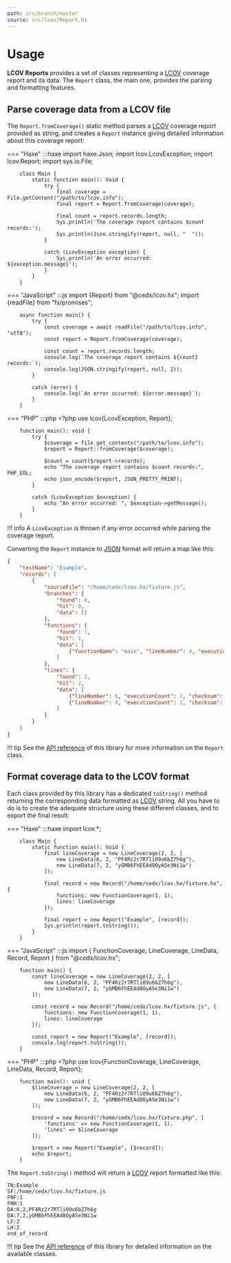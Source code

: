 ```yaml
---
path: src/branch/master
source: src/lcov/Report.hx
---
```


# Usage
**LCOV Reports** provides a set of classes representing a [LCOV](http://ltp.sourceforge.net/coverage/lcov.php) coverage report and its data.
The `Report` class, the main one, provides the parsing and formatting features.

## Parse coverage data from a LCOV file
The `Report.fromCoverage()` static method parses a [LCOV](http://ltp.sourceforge.net/coverage/lcov.php) coverage report provided as string, and creates a `Report` instance giving detailed information about this coverage report:

=== "Haxe"
		:::haxe
		import haxe.Json;
		import lcov.LcovException;
		import lcov.Report;
		import sys.io.File;

		class Main {
			static function main(): Void {
				try {
					final coverage = File.getContent("/path/to/lcov.info");
					final report = Report.fromCoverage(coverage);

					final count = report.records.length;
					Sys.println('The coverage report contains $count records:');
					Sys.println(Json.stringify(report, null, "  "));
				}

				catch (LcovException exception) {
					Sys.println('An error occurred: ${exception.message}');
				}
			}
		}

=== "JavaScript"
		:::js
		import {Report} from "@cedx/lcov.hx";
		import {readFile} from "fs/promises";

		async function main() {
			try {
				const coverage = await readFile("/path/to/lcov.info", "utf8");
				const report = Report.fromCoverage(coverage);

				const count = report.records.length;
				console.log(`The coverage report contains ${count} records:`);
				console.log(JSON.stringify(report, null, 2));
			}

			catch (error) {
				console.log(`An error occurred: ${error.message}`);
			}
		}

=== "PHP"
		:::php
		<?php
		use lcov\{LcovException, Report};

		function main(): void {
			try {
				$coverage = file_get_contents("/path/to/lcov.info");
				$report = Report::fromCoverage($coverage);
				
				$count = count($report->records);
				echo "The coverage report contains $count records:", PHP_EOL;
				echo json_encode($report, JSON_PRETTY_PRINT);
			}

			catch (LcovException $exception) {
				echo "An error occurred: ", $exception->getMessage();
			}
		}

!!! info
	A `LcovException` is thrown if any error occurred while parsing the coverage report.

Converting the `Report` instance to [JSON](https://www.json.org) format will return a map like this:

``` json
{
	"testName": "Example",
	"records": [
		{
			"sourceFile": "/home/cedx/lcov.hx/fixture.js",
			"branches": {
				"found": 0,
				"hit": 0,
				"data": []
			},
			"functions": {
				"found": 1,
				"hit": 1,
				"data": [
					{"functionName": "main", "lineNumber": 4, "executionCount": 2}
				]
			},
			"lines": {
				"found": 2,
				"hit": 2,
				"data": [
					{"lineNumber": 6, "executionCount": 2, "checksum": "PF4Rz2r7RTliO9u6bZ7h6g"},
					{"lineNumber": 9, "executionCount": 2, "checksum": "y7GE3Y4FyXCeXcrtqgSVzw"}
				]
			}
		}
	]
}
```

!!! tip
	See the [API reference](https://api.belin.io/lcov.hx) of this library for more information on the `Report` class.

## Format coverage data to the LCOV format
Each class provided by this library has a dedicated `toString()` method returning the corresponding data formatted as [LCOV](http://ltp.sourceforge.net/coverage/lcov.php) string.
All you have to do is to create the adequate structure using these different classes, and to export the final result:

=== "Haxe"
		:::haxe
		import lcov.*;

		class Main {
			static function main(): Void {
				final lineCoverage = new LineCoverage(2, 2, [
					new LineData(6, 2, "PF4Rz2r7RTliO9u6bZ7h6g"),
					new LineData(7, 2, "yGMB6FhEEAd8OyASe3Ni1w")
				]);

				final record = new Record("/home/cedx/lcov.hx/fixture.hx", {
					functions: new FunctionCoverage(1, 1),
					lines: lineCoverage
				});

				final report = new Report("Example", [record]);
				Sys.println(report.toString());
			}
		}

=== "JavaScript"
		:::js
		import {
			FunctionCoverage, LineCoverage, LineData,
			Record, Report
		} from "@cedx/lcov.hx";

		function main() {
			const lineCoverage = new LineCoverage(2, 2, [
				new LineData(6, 2, "PF4Rz2r7RTliO9u6bZ7h6g"),
				new LineData(7, 2, "yGMB6FhEEAd8OyASe3Ni1w")
			]);

			const record = new Record("/home/cedx/lcov.hx/fixture.js", {
				functions: new FunctionCoverage(1, 1),
				lines: lineCoverage
			});

			const report = new Report("Example", [record]);
			console.log(report.toString());
		}

=== "PHP"
		:::php
		<?php
		use lcov\{FunctionCoverage, LineCoverage, LineData, Record, Report};

		function main(): void {
			$lineCoverage = new LineCoverage(2, 2, [
				new LineData(6, 2, "PF4Rz2r7RTliO9u6bZ7h6g"),
				new LineData(7, 2, "yGMB6FhEEAd8OyASe3Ni1w")
			]);

			$record = new Record("/home/cedx/lcov.hx/fixture.php", [
				'functions' => new FunctionCoverage(1, 1),
				'lines' => $lineCoverage
			]);

			$report = new Report("Example", [$record]);
			echo $report;
		}

The `Report.toString()` method will return a [LCOV](http://ltp.sourceforge.net/coverage/lcov.php) report formatted like this:

```
TN:Example
SF:/home/cedx/lcov.hx/fixture.js
FNF:1
FNH:1
DA:6,2,PF4Rz2r7RTliO9u6bZ7h6g
DA:7,2,yGMB6FhEEAd8OyASe3Ni1w
LF:2
LH:2
end_of_record
```

!!! tip
	See the [API reference](https://api.belin.io/lcov.hx) of this library for detailed information on the available classes.
